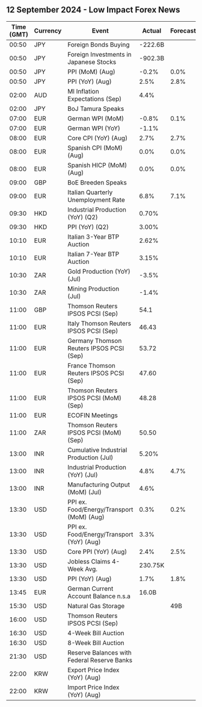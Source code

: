 ## 12 September 2024 - Low Impact Forex News

| Time (GMT) | Currency | Event | Actual | Forecast | Previous |
|------|----------|-------|--------|----------|----------|
| 00:50 | JPY | Foreign Bonds Buying | -222.6B |  | 1,640.5B |
| 00:50 | JPY | Foreign Investments in Japanese Stocks | -902.3B |  | -824.4B |
| 00:50 | JPY | PPI (MoM) (Aug) | -0.2% | 0.0% | 0.5% |
| 00:50 | JPY | PPI (YoY) (Aug) | 2.5% | 2.8% | 3.0% |
| 02:00 | AUD | MI Inflation Expectations (Sep) | 4.4% |  | 4.5% |
| 02:00 | JPY | BoJ Tamura Speaks |  |  |  |
| 07:00 | EUR | German WPI (MoM) | -0.8% | 0.1% | 0.3% |
| 07:00 | EUR | German WPI (YoY) | -1.1% |  | -0.1% |
| 08:00 | EUR | Core CPI (YoY) (Aug) | 2.7% | 2.7% | 2.8% |
| 08:00 | EUR | Spanish CPI (MoM) (Aug) | 0.0% | 0.0% | -0.5% |
| 08:00 | EUR | Spanish HICP (MoM) (Aug) | 0.0% | 0.0% | -0.7% |
| 09:00 | GBP | BoE Breeden Speaks |  |  |  |
| 09:00 | EUR | Italian Quarterly Unemployment Rate | 6.8% | 7.1% | 7.2% |
| 09:30 | HKD | Industrial Production (YoY) (Q2) | 0.70% |  | 1.80% |
| 09:30 | HKD | PPI (YoY) (Q2) | 3.00% |  | 1.20% |
| 10:10 | EUR | Italian 3-Year BTP Auction | 2.62% |  | 3.24% |
| 10:10 | EUR | Italian 7-Year BTP Auction | 3.15% |  | 3.57% |
| 10:30 | ZAR | Gold Production (YoY) (Jul) | -3.5% |  | -12.6% |
| 10:30 | ZAR | Mining Production (Jul) | -1.4% |  | -3.6% |
| 11:00 | GBP | Thomson Reuters IPSOS PCSI (Sep) | 54.1 |  | 53.8 |
| 11:00 | EUR | Italy Thomson Reuters IPSOS PCSI (Sep) | 46.43 |  | 46.39 |
| 11:00 | EUR | Germany Thomson Reuters IPSOS PCSI (Sep) | 53.72 |  | 49.06 |
| 11:00 | EUR | France Thomson Reuters IPSOS PCSI (Sep) | 47.60 |  | 44.38 |
| 11:00 | EUR | Thomson Reuters IPSOS PCSI (MoM) (Sep) | 48.28 |  | 50.20 |
| 11:00 | EUR | ECOFIN Meetings |  |  |  |
| 11:00 | ZAR | Thomson Reuters IPSOS PCSI (MoM) (Sep) | 50.50 |  | 50.05 |
| 13:00 | INR | Cumulative Industrial Production (Jul) | 5.20% |  | 5.20% |
| 13:00 | INR | Industrial Production (YoY) (Jul) | 4.8% | 4.7% | 4.7% |
| 13:00 | INR | Manufacturing Output (MoM) (Jul) | 4.6% |  | 3.2% |
| 13:30 | USD | PPI ex. Food/Energy/Transport (MoM) (Aug) | 0.3% | 0.2% | 0.3% |
| 13:30 | USD | PPI ex. Food/Energy/Transport (YoY) (Aug) | 3.3% |  | 3.2% |
| 13:30 | USD | Core PPI (YoY) (Aug) | 2.4% | 2.5% | 2.3% |
| 13:30 | USD | Jobless Claims 4-Week Avg. | 230.75K |  | 230.25K |
| 13:30 | USD | PPI (YoY) (Aug) | 1.7% | 1.8% | 2.1% |
| 13:45 | EUR | German Current Account Balance n.s.a | 16.0B |  | 20.6B |
| 15:30 | USD | Natural Gas Storage |  | 49B | 13B |
| 16:00 | USD | Thomson Reuters IPSOS PCSI (Sep) |  |  | 55.27 |
| 16:30 | USD | 4-Week Bill Auction |  |  | 5.080% |
| 16:30 | USD | 8-Week Bill Auction |  |  | 5.040% |
| 21:30 | USD | Reserve Balances with Federal Reserve Banks |  |  | 3.265T |
| 22:00 | KRW | Export Price Index (YoY) (Aug) |  |  | 12.9% |
| 22:00 | KRW | Import Price Index (YoY) (Aug) |  |  | 9.8% |
